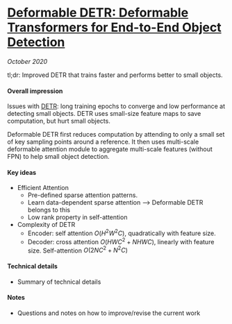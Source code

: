 # [Deformable DETR: Deformable Transformers for End-to-End Object Detection](https://arxiv.org/abs/2010.04159)

_October 2020_

tl;dr: Improved DETR that trains faster and performs better to small objects. 

#### Overall impression
Issues with [DETR](detr.md): long training epochs to converge and low performance at detecting small objects. DETR uses small-size feature maps to save computation, but hurt small objects. 

Deformable DETR first reduces computation by attending to only a small set of key sampling points around a reference. It then uses multi-scale deformable attention module to aggregate multi-scale features (without FPN) to help small object detection.

#### Key ideas
- Efficient Attention
	- Pre-defined sparse attention patterns. 
	- Learn data-dependent sparse attention --> Deformable DETR belongs to this
	- Low rank property in self-attention
- Complexity of DETR
	- Encoder: self attention $O(H^2W^2C)$, quadratically with feature size.
	- Decoder: cross attention $O(HWC^2 + NHWC)$, linearly with feature size. Self-attention $O(2NC^2+N^2C)$

#### Technical details
- Summary of technical details

#### Notes
- Questions and notes on how to improve/revise the current work  

